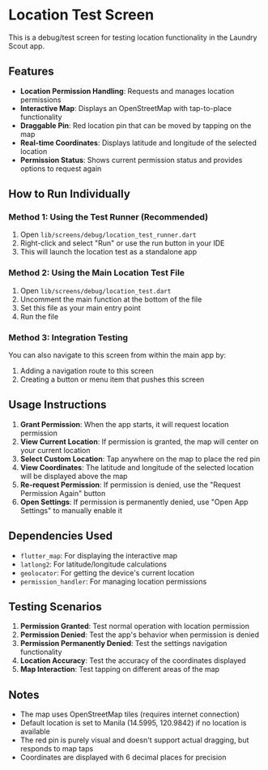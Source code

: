 # Location Test Screen

This is a debug/test screen for testing location functionality in the Laundry Scout app.

## Features

- **Location Permission Handling**: Requests and manages location permissions
- **Interactive Map**: Displays an OpenStreetMap with tap-to-place functionality
- **Draggable Pin**: Red location pin that can be moved by tapping on the map
- **Real-time Coordinates**: Displays latitude and longitude of the selected location
- **Permission Status**: Shows current permission status and provides options to request again

## How to Run Individually

### Method 1: Using the Test Runner (Recommended)
1. Open `lib/screens/debug/location_test_runner.dart`
2. Right-click and select "Run" or use the run button in your IDE
3. This will launch the location test as a standalone app

### Method 2: Using the Main Location Test File
1. Open `lib/screens/debug/location_test.dart`
2. Uncomment the main function at the bottom of the file
3. Set this file as your main entry point
4. Run the file

### Method 3: Integration Testing
You can also navigate to this screen from within the main app by:
1. Adding a navigation route to this screen
2. Creating a button or menu item that pushes this screen

## Usage Instructions

1. **Grant Permission**: When the app starts, it will request location permission
2. **View Current Location**: If permission is granted, the map will center on your current location
3. **Select Custom Location**: Tap anywhere on the map to place the red pin
4. **View Coordinates**: The latitude and longitude of the selected location will be displayed above the map
5. **Re-request Permission**: If permission is denied, use the "Request Permission Again" button
6. **Open Settings**: If permission is permanently denied, use "Open App Settings" to manually enable it

## Dependencies Used

- `flutter_map`: For displaying the interactive map
- `latlong2`: For latitude/longitude calculations
- `geolocator`: For getting the device's current location
- `permission_handler`: For managing location permissions

## Testing Scenarios

1. **Permission Granted**: Test normal operation with location permission
2. **Permission Denied**: Test the app's behavior when permission is denied
3. **Permission Permanently Denied**: Test the settings navigation functionality
4. **Location Accuracy**: Test the accuracy of the coordinates displayed
5. **Map Interaction**: Test tapping on different areas of the map

## Notes

- The map uses OpenStreetMap tiles (requires internet connection)
- Default location is set to Manila (14.5995, 120.9842) if no location is available
- The red pin is purely visual and doesn't support actual dragging, but responds to map taps
- Coordinates are displayed with 6 decimal places for precision